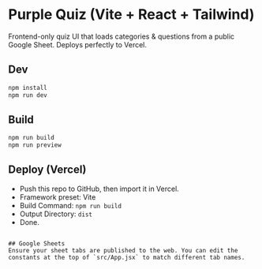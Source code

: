 
# Purple Quiz (Vite + React + Tailwind)

Frontend-only quiz UI that loads categories & questions from a public Google Sheet.
Deploys perfectly to Vercel.

## Dev
```bash
npm install
npm run dev
```

## Build
```bash
npm run build
npm run preview
```

## Deploy (Vercel)
- Push this repo to GitHub, then import it in Vercel.
- Framework preset: Vite
- Build Command: `npm run build`
- Output Directory: `dist`
- Done.
```

## Google Sheets
Ensure your sheet tabs are published to the web. You can edit the constants at the top of `src/App.jsx` to match different tab names.
